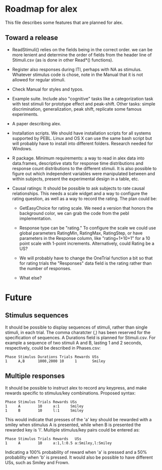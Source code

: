 Roadmap for alex
================

This file describes some features that are planned for alex.

Toward a release
----------------

- ReadStimuli() relies on the fields being in the correct order. we
  can be more lenient and determine the order of fields from the
  header line of Stimuli.csv (as is done in other Read*() functions).

- Register also responses during ITI, perhaps with NA as
  stimulus. Whatever stimulus code is chose, note in the Manual that
  it is not allowed for regular stimuli.

- Check Manual for styles and typos.

- Example suite. Include also "cognitive" tasks like a categorization
  task with test stimuli for prototype effect and peak-shift. Other
  tasks: simple discrimination, generalization, peak shift, replicate
  some famous experiments.

- A paper describing alex.

- Installation scripts. We should have installation scripts for all
  systems supported by PEBL. Linux and OS X can use the same bash
  script but will probably have to install into different
  folders. Research needed for Windows.

- R package. Minimum requirements: a way to read in alex data into
  data.frames, descriptive stats for response time distributions and
  response count distributions to the different stimuli. It is also
  possible to figure out which independent variables were manipulated
  between and within subjects, present the experimental design in a
  table, etc.

- Causal ratings: It should be possible to ask subjects to rate causal
  relationships. This needs a scale widget and a way to configure the
  rating question, as well as a way to record the rating. The plan
  could be:

  - GetEasyChoice for rating scale. We need a version that honors the
    background color, we can grab the code from the pebl
    implementation.

  - Response type can be "rating." To configure the scale we could use
    global parameters RatingMin, RatingMax, RatingStep, or have
    parameters in the Response column, like "rating+1+10+1" for a 10
    point scale with 1-point increments. Alternatively, could Rating
    be a US?

  - We will probably have to change the OneTrial function a bit so
    that for rating trials the "Responses" data field is the rating
    rather than the number of responses.

  - What else?


Future
======

Stimulus sequences
------------------

It should be possible to display sequences of stimuli, rather than
single stimuli, in each trial. The comma charatcter (,) has been
reserved for the specification of sequences. A Durations field is
planned for Stimuli.csv. For example a sequence of two stimuli A and
B, lasting 1 and 2 seconds, respectively, could be described in
Phases.csv:

    Phase Stimulus Durations Trials Rewards USs
    1     A,B      1000,2000 10     1       Smiley

Multiple responses
------------------

It should be possible to instruct alex to record any keypress, and
make rewards specific to stimulus/key combinations. Proposed syntax:

    Phase Stimulus Trials Rewards USs
    1     A        10     a:1     Smiley
    1     B        10     l:1     Smiley

This would indicate that presses of the 'a' key should be rewarded
with a smiley when stimulus A is presented, while when B is presented
the rewarded key is 'l'. Multiple stimulus/key pairs could be entered
as:

    Phase Stimulus Trials Rewards   USs
    1     A        10     a:1,l:0.5 a:Smiley,l:Smiley

Indicating a 100% probability of reward when 'a' is pressed and a 50%
probability when 'b' is pressed. It would also be possible to have
different USs, such as Smiley and Frown.
